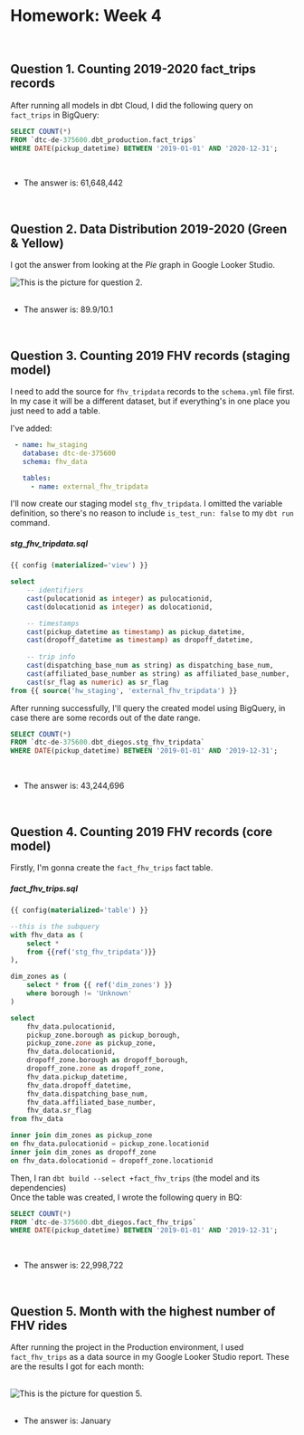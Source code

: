 # Homework: Week 4
<br>

## Question 1. Counting 2019-2020 fact_trips records

After running all models in dbt Cloud, I did the following query on `fact_trips` in BigQuery:

```sql
SELECT COUNT(*) 
FROM `dtc-de-375600.dbt_production.fact_trips` 
WHERE DATE(pickup_datetime) BETWEEN '2019-01-01' AND '2020-12-31';
```
<br>

* The answer is: 61,648,442

<br>

## Question 2. Data Distribution 2019-2020 (Green & Yellow) 

I got the answer from looking at the *Pie* graph in Google Looker Studio.

<picture>
<source media= "(prefers-color-scheme: light)" srcset= "https://github.com/dieg0sc/de_homework/blob/main/images/q2_service_distribution.png">
<img alt= "This is the picture for question 2.">
</picture>

<br>
<!-- added this commented line because the line break wasn't working after the picture HTML element. -->
<br>

* The answer is: 89.9/10.1

<br>

## Question 3. Counting 2019 FHV records (staging model)

I need to add the source for `fhv_tripdata` records to the `schema.yml` file first. 
<br>
In my case it will be a different dataset, but if everything's in one place you just need to add a table.

I've added:

```yaml
 - name: hw_staging
   database: dtc-de-375600
   schema: fhv_data

   tables:
     - name: external_fhv_tripdata
```

I'll now create our staging model `stg_fhv_tripdata`. I omitted the variable definition, so there's no reason to include `is_test_run: false` to my  `dbt run` command.

##### stg_fhv_tripdata.sql
```sql
{{ config (materialized='view') }}

select
    -- identifiers
    cast(pulocationid as integer) as pulocationid,
    cast(dolocationid as integer) as dolocationid,

    -- timestamps
    cast(pickup_datetime as timestamp) as pickup_datetime,
    cast(dropoff_datetime as timestamp) as dropoff_datetime,
    
    -- trip info
    cast(dispatching_base_num as string) as dispatching_base_num,
    cast(affiliated_base_number as string) as affiliated_base_number,
    cast(sr_flag as numeric) as sr_flag
from {{ source('hw_staging', 'external_fhv_tripdata') }}
```

After running successfully, I'll query the created model using BigQuery, in case there are some records out of the date range. 

```sql
SELECT COUNT(*) 
FROM `dtc-de-375600.dbt_diegos.stg_fhv_tripdata` 
WHERE DATE(pickup_datetime) BETWEEN '2019-01-01' AND '2019-12-31';
```
<br>


* The answer is: 43,244,696


<br>

## Question 4. Counting 2019 FHV records (core model)

Firstly, I'm gonna create the `fact_fhv_trips` fact table.

##### fact_fhv_trips.sql
```sql
{{ config(materialized='table') }}

--this is the subquery
with fhv_data as (
    select *
    from {{ref('stg_fhv_tripdata')}}
),

dim_zones as (
    select * from {{ ref('dim_zones') }}
    where borough != 'Unknown'
)

select
    fhv_data.pulocationid,
    pickup_zone.borough as pickup_borough, 
    pickup_zone.zone as pickup_zone, 
    fhv_data.dolocationid,
    dropoff_zone.borough as dropoff_borough, 
    dropoff_zone.zone as dropoff_zone,
    fhv_data.pickup_datetime,
    fhv_data.dropoff_datetime, 
    fhv_data.dispatching_base_num,
    fhv_data.affiliated_base_number,
    fhv_data.sr_flag
from fhv_data

inner join dim_zones as pickup_zone
on fhv_data.pulocationid = pickup_zone.locationid
inner join dim_zones as dropoff_zone
on fhv_data.dolocationid = dropoff_zone.locationid
``` 
Then, I ran  `dbt build --select +fact_fhv_trips` (the model and its dependencies)
<br>
Once the table was created, I wrote the following query in BQ:

```sql
SELECT COUNT(*) 
FROM `dtc-de-375600.dbt_diegos.fact_fhv_trips` 
WHERE DATE(pickup_datetime) BETWEEN '2019-01-01' AND '2019-12-31';
```
<br>

* The answer is: 22,998,722

<br>

## Question 5. Month with the highest number of FHV rides

After running the project in the Production environment, I used `fact_fhv_trips` as a data source in my Google Looker Studio report.
These are the results I got for each month:

<br>

<picture>
<source media= "(prefers-color-scheme: light)" srcset= "https://github.com/dieg0sc/de_homework/blob/main/images/q5_trips_per_month.png">
<img alt= "This is the picture for question 5.">
</picture>


<br>
<br>

* The answer is: January
